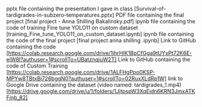pptx file containing the presentation I gave in class [Survival-of-tardigrades-in-subzero-temperatures.pptx]
PDF file containing the final project [final project - Anna Shilling Bakalinsky.pdf]
ipynb file containing the code of training Fine tune YOLO11 on custom dataset [training_Fine_tune_YOLO11_on_custom_dataset.ipynb]
ipynb file containing the code of the final project [final project anna shilling .ipynb]
Link to GitHub containing the code [https://colab.research.google.com/drive/1ihrHIK1BpCfGga9tUYxPt72K6E-eiW8l?authuser=1#scrollTo=UBatznqjuW2T]
Link to GitHub containing the code of Custom Training [https://colab.research.google.com/drive/1ALFHgPpo0KSP-MPYw8TBtxBi726bggN0?authuser=1#scrollTo=02RuxXLdRp1W]
link to Google Drive containing the dataset (video named: tardigrades_1.mp4)[https://drive.google.com/drive/u/1/folders/1JjtpspW3XqEjdn6KRN3JmxATKFjnb_82]

